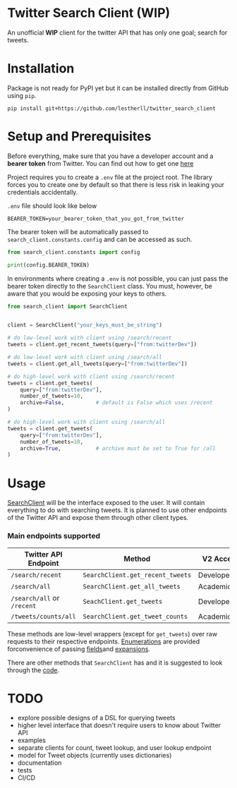 # Twitter Search Client (WIP)
An unofficial **WIP** client for the twitter API that has only one goal; search for tweets.


# Installation
Package is not ready for PyPI yet but it can be installed directly from GitHub using `pip`.
```shell
pip install git+https://github.com/lestherll/twitter_search_client
```

# Setup and Prerequisites
Before everything, make sure that you have a developer account and a **bearer token** from Twitter. You can find out how to get one [here](https://developer.twitter.com/en/docs/twitter-api)

Project requires you to create a `.env` file at the project root. The library forces you to create one by default so that there is less risk in leaking your credentials accidentally.

`.env` file should look like below
```env
BEARER_TOKEN=your_bearer_token_that_you_got_from_twitter
```
The bearer token will be automatically passed to `search_client.constants.config` and can be accessed as such.
```py
from search_client.constants import config

print(config.BEARER_TOKEN)
```

In environments where creating a `.env` is not possible, you can just pass the bearer token directly to the `SearchClient` class. You must, however, be aware that you would be exposing your keys to others.
```py
from search_client import SearchClient


client = SearchClient("your_keys_must_be_string")

# do low-level work with client using /search/recent
tweets = client.get_recent_tweets(query=["from:twitterDev"])

# do low-level work with client using /search/all
tweets = client.get_all_tweets(query=["from:twitterDev"])

# do high-level work with client using /search/recent
tweets = client.get_tweets(
    query=["from:twitterDev"],
    number_of_tweets=10,
    archive=False,          # default is False which uses /recent
)

# do high-level work with client using /search/all
tweets = client.get_tweets(
    query=["from:twitterDev"],
    number_of_tweets=10,
    archive=True,           # archive must be set to True for /all
)
```

# Usage
[SearchClient](search_client/client.py) will be the interface exposed to the user. It will contain everything to do with searching tweets. It is  planned to use other endpoints of the Twitter API and expose them through other client types.

### Main endpoints supported
| Twitter API Endpoint      | Method                           | V2 Access Levels  |
|---------------------------|----------------------------------|-------------------|
| `/search/recent`          | `SearchClient.get_recent_tweets` | Developer         |
| `/search/all`             | `SearchClient.get_all_tweets`    | Academic          |
| `/search/all` or `/recent`| `SeachClient.get_tweets`         | Developer/Academic|
| `/tweets/counts/all`      | `SearchClient.get_tweet_counts`  | Academic          |

These methods are low-level wrappers (except for `get_tweets`) over raw requests to their respective endpoints. [Enumerations](./search_client/field_enums.py) are provided forconvenience of passing [fields](https://developer.twitter.com/en/docs/twitter-api/fields)and [expansions](https://developer.twitter.com/en/docs/twitter-api/expansions).

There are other methods that `SearchClient` has and it is suggested to look through the [code](./search_client/client.py).

# TODO
- explore possible designs of a DSL for querying tweets
- higher level interface that doesn't require users to know about Twitter API
- examples
- separate clients for count, tweet lookup, and user lookup endpoint
- model for Tweet objects (currently uses dictionaries)
- documentation
- tests
- CI/CD
